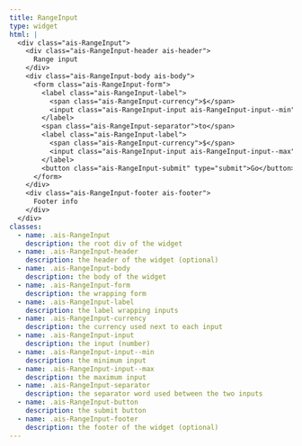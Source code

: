 ```yaml
---
title: RangeInput
type: widget
html: |
  <div class="ais-RangeInput">
    <div class="ais-RangeInput-header ais-header">
      Range input
    </div>
    <div class="ais-RangeInput-body ais-body">
      <form class="ais-RangeInput-form">
        <label class="ais-RangeInput-label">
          <span class="ais-RangeInput-currency">$</span>
          <input class="ais-RangeInput-input ais-RangeInput-input--min" type="number" />
        </label>
        <span class="ais-RangeInput-separator">to</span>
        <label class="ais-RangeInput-label">
          <span class="ais-RangeInput-currency">$</span>
          <input class="ais-RangeInput-input ais-RangeInput-input--max" type="number" />
        </label>
        <button class="ais-RangeInput-submit" type="submit">Go</button>
      </form>
    </div>
    <div class="ais-RangeInput-footer ais-footer">
      Footer info
    </div>
  </div>
classes:
  - name: .ais-RangeInput
    description: the root div of the widget
  - name: .ais-RangeInput-header
    description: the header of the widget (optional)
  - name: .ais-RangeInput-body
    description: the body of the widget
  - name: .ais-RangeInput-form
    description: the wrapping form
  - name: .ais-RangeInput-label
    description: the label wrapping inputs
  - name: .ais-RangeInput-currency
    description: the currency used next to each input
  - name: .ais-RangeInput-input
    description: the input (number)
  - name: .ais-RangeInput-input--min
    description: the minimum input
  - name: .ais-RangeInput-input--max
    description: the maximum input
  - name: .ais-RangeInput-separator
    description: the separator word used between the two inputs
  - name: .ais-RangeInput-button
    description: the submit button
  - name: .ais-RangeInput-footer
    description: the footer of the widget (optional)
---
```

